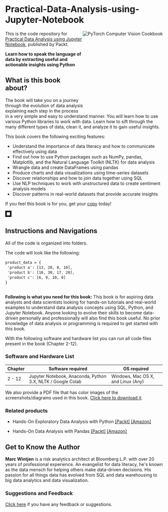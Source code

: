 # Practical-Data-Analysis-using-Jupyter-Notebook

<a href="https://www.packtpub.com/data/modern-python-data-analysis?utm_source=github&utm_medium=repository&utm_campaign=9781838826031"><img src="https://www.packtpub.com/media/catalog/product/cache/bf3310292d6e1b4ca15aeea773aca35e/9/7/9781838826031-original_107.jpeg" alt="PyTorch Computer Vision Cookbook" height="256px" align="right"></a>

This is the code repository for [Practical Data Analysis using Jupyter Notebook](https://www.packtpub.com/data/modern-python-data-analysis?utm_source=github&utm_medium=repository&utm_campaign=9781838826031), published by Packt.

**Learn how to speak the language of data by extracting useful and actionable insights using Python**

## What is this book about?
The book will take you on a journey through the evolution of data analysis explaining each step in the process in a very simple and easy to understand manner. You will learn how to use various Python libraries to work with data. Learn how to sift through the many different types of data, clean it, and analyze it to gain useful insights.

This book covers the following exciting features: 
* Understand the importance of data literacy and how to communicate effectively using data
* Find out how to use Python packages such as NumPy, pandas, Matplotlib, and the Natural Language Toolkit (NLTK) for data analysis
* Wrangle data and create DataFrames using pandas
* Produce charts and data visualizations using time-series datasets
* Discover relationships and how to join data together using SQL
* Use NLP techniques to work with unstructured data to create sentiment analysis models
* Discover patterns in real-world datasets that provide accurate insights

If you feel this book is for you, get your [copy](https://www.amazon.com/dp/1838826033) today!

<a href="https://www.packtpub.com/?utm_source=github&utm_medium=banner&utm_campaign=GitHubBanner"><img src="https://raw.githubusercontent.com/PacktPublishing/GitHub/master/GitHub.png" alt="https://www.packtpub.com/" border="5" /></a>

## Instructions and Navigations
All of the code is organized into folders.

The code will look like the following:
```
product_data = {
 'product a': [13, 20, 0, 10],
 'product b': [10, 30, 17, 20],
 'product c': [6, 9, 10, 0]
}


```

**Following is what you need for this book:**
This book is for aspiring data analysts and data scientists looking for hands-on tutorials and real-world examples to understand data analysis concepts using SQL, Python, and Jupyter Notebook. Anyone looking to evolve their skills to become data-driven personally and professionally will also find this book useful. No prior knowledge of data analysis or programming is required to get started with this book.

With the following software and hardware list you can run all code files present in the book (Chapter 2-12).

### Software and Hardware List

| Chapter  | Software required                                                                    | OS required                        |
| -------- | -------------------------------------------------------------------------------------| -----------------------------------|
| 2 - 12   |    Jupyter Notebook, Anaconda, Python 3.X, NLTK / Google Colab                       | Windows, Mac OS X, and Linux (Any) |

We also provide a PDF file that has color images of the screenshots/diagrams used in this book. [Click here to download it](https://static.packt-cdn.com/downloads/9781838826031_ColorImages.pdf).


### Related products <Other books you may enjoy>
* Hands-On Exploratory Data Analysis with Python [[Packt]](https://www.packtpub.com/in/data/hands-on-exploratory-data-analysis-with-python?utm_source=github&utm_medium=repository&utm_campaign=9781789537253) [[Amazon]](https://www.amazon.com/Hands-Exploratory-Data-Analysis-Python/dp/1789537258)

* Hands-On Data Analysis with Pandas [[Packt]](https://www.packtpub.com/in/big-data-and-business-intelligence/hands-data-analysis-pandas?utm_source=github&utm_medium=repository&utm_campaign=9781789615326) [[Amazon]](https://www.amazon.com/Hands-Data-Analysis-Pandas-visualization/dp/1789615321)

## Get to Know the Author
**Marc Wintjen**
is a risk analytics architect at Bloomberg L.P. with over 20 years of professional experience. An evangelist for data literacy, he's known as the data mensch for helping others make data-driven decisions. His passion for all things data has evolved from SQL and data warehousing to big data analytics and data visualization.

### Suggestions and Feedback
[Click here](https://docs.google.com/forms/d/e/1FAIpQLSdy7dATC6QmEL81FIUuymZ0Wy9vH1jHkvpY57OiMeKGqib_Ow/viewform) if you have any feedback or suggestions.
